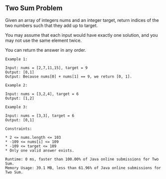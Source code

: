 ## Two Sum Problem

Given an array of integers nums and an integer target, return indices of the two numbers such that they add up to target.

You may assume that each input would have exactly one solution, and you may not use the same element twice.

You can return the answer in any order.
 
```
Example 1:

Input: nums = [2,7,11,15], target = 9
Output: [0,1]
Output: Because nums[0] + nums[1] == 9, we return [0, 1].
```

```
Example 2:

Input: nums = [3,2,4], target = 6
Output: [1,2]
```

```
Example 3:

Input: nums = [3,3], target = 6
Output: [0,1] 
```

```
Constraints:

* 2 <= nums.length <= 103
* -109 <= nums[i] <= 109
* -109 <= target <= 109
* Only one valid answer exists.
```

```
Runtime: 0 ms, faster than 100.00% of Java online submissions for Two Sum.
Memory Usage: 39.1 MB, less than 61.96% of Java online submissions for Two Sum.
```
